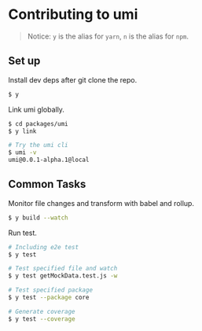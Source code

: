 # Contributing to umi

> Notice: `y` is the alias for `yarn`, `n` is the alias for `npm`.

## Set up

Install dev deps after git clone the repo.

```bash
$ y
```

Link umi globally.

```bash
$ cd packages/umi
$ y link

# Try the umi cli
$ umi -v
umi@0.0.1-alpha.1@local
```

## Common Tasks

Monitor file changes and transform with babel and rollup.

```bash
$ y build --watch
```

Run test.

```bash
# Including e2e test
$ y test

# Test specified file and watch
$ y test getMockData.test.js -w

# Test specified package
$ y test --package core

# Generate coverage
$ y test --coverage
```
